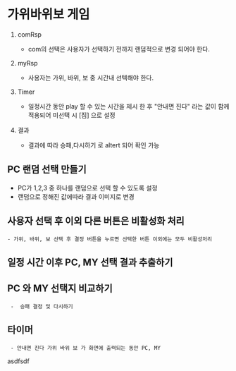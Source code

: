 # 가위바위보 게임

1. comRsp

   - com의 선택은 사용자가 선택하기 전까지 랜덤적으로 변경 되어야 한다.

2. myRsp

   - 사용자는 가위, 바위, 보 중 시간내 선텍해야 한다.

3. Timer

   - 일정시간 동안 play 할 수 있는 시간을 제시 한 후 "안내면 진다" 라는 값이 함께 적용되어
     미선택 시 [짐] 으로 설정

4. 결과
   - 결과에 따라 승패,다시하기 로 altert 되어 확인 가능

## PC 랜덤 선택 만들기

- PC가 1,2,3 중 하나를 랜덤으로 선택 할 수 있도록 설정
- 랜덤으로 정해진 값에따라 결과 이미지로 변경

## 사용자 선택 후 이외 다른 버튼은 비활성화 처리

    - 가위, 바위, 보 선택 후 결정 버튼을 누르면 선택한 버튼 이외에는 모두 비활성처리

## 일정 시간 이후 PC, MY 선택 결과 추출하기

## PC 와 MY 선택지 비교하기

     -  승패 결정 및 다시하기

## 타이머

     - 안내면 진다 가위 바위 보 가 화면에 출력되는 동안 PC, MY

asdfsdf
